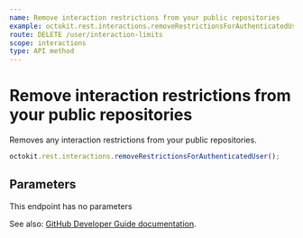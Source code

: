 ```yaml
---
name: Remove interaction restrictions from your public repositories
example: octokit.rest.interactions.removeRestrictionsForAuthenticatedUser()
route: DELETE /user/interaction-limits
scope: interactions
type: API method
---
```


# Remove interaction restrictions from your public repositories

Removes any interaction restrictions from your public repositories.

```js
octokit.rest.interactions.removeRestrictionsForAuthenticatedUser();
```

## Parameters

This endpoint has no parameters

See also: [GitHub Developer Guide documentation](https://docs.github.com/enterprise-cloud@latest//rest/reference/interactions#remove-interaction-restrictions-from-your-public-repositories).
